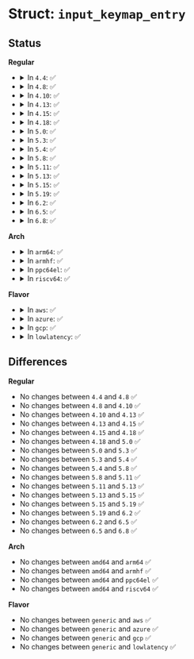 # Struct: <code>input_keymap_entry</code>

## Status
<b>Regular</b>
<ul>
<li>
<details>
<summary>In <code>4.4</code>: ✅</summary>

```c
struct input_keymap_entry {
    __u8 flags;
    __u8 len;
    __u16 index;
    __u32 keycode;
    __u8 scancode[32];
};
```
</details>
</li>
<li>
<details>
<summary>In <code>4.8</code>: ✅</summary>

```c
struct input_keymap_entry {
    __u8 flags;
    __u8 len;
    __u16 index;
    __u32 keycode;
    __u8 scancode[32];
};
```
</details>
</li>
<li>
<details>
<summary>In <code>4.10</code>: ✅</summary>

```c
struct input_keymap_entry {
    __u8 flags;
    __u8 len;
    __u16 index;
    __u32 keycode;
    __u8 scancode[32];
};
```
</details>
</li>
<li>
<details>
<summary>In <code>4.13</code>: ✅</summary>

```c
struct input_keymap_entry {
    __u8 flags;
    __u8 len;
    __u16 index;
    __u32 keycode;
    __u8 scancode[32];
};
```
</details>
</li>
<li>
<details>
<summary>In <code>4.15</code>: ✅</summary>

```c
struct input_keymap_entry {
    __u8 flags;
    __u8 len;
    __u16 index;
    __u32 keycode;
    __u8 scancode[32];
};
```
</details>
</li>
<li>
<details>
<summary>In <code>4.18</code>: ✅</summary>

```c
struct input_keymap_entry {
    __u8 flags;
    __u8 len;
    __u16 index;
    __u32 keycode;
    __u8 scancode[32];
};
```
</details>
</li>
<li>
<details>
<summary>In <code>5.0</code>: ✅</summary>

```c
struct input_keymap_entry {
    __u8 flags;
    __u8 len;
    __u16 index;
    __u32 keycode;
    __u8 scancode[32];
};
```
</details>
</li>
<li>
<details>
<summary>In <code>5.3</code>: ✅</summary>

```c
struct input_keymap_entry {
    __u8 flags;
    __u8 len;
    __u16 index;
    __u32 keycode;
    __u8 scancode[32];
};
```
</details>
</li>
<li>
<details>
<summary>In <code>5.4</code>: ✅</summary>

```c
struct input_keymap_entry {
    __u8 flags;
    __u8 len;
    __u16 index;
    __u32 keycode;
    __u8 scancode[32];
};
```
</details>
</li>
<li>
<details>
<summary>In <code>5.8</code>: ✅</summary>

```c
struct input_keymap_entry {
    __u8 flags;
    __u8 len;
    __u16 index;
    __u32 keycode;
    __u8 scancode[32];
};
```
</details>
</li>
<li>
<details>
<summary>In <code>5.11</code>: ✅</summary>

```c
struct input_keymap_entry {
    __u8 flags;
    __u8 len;
    __u16 index;
    __u32 keycode;
    __u8 scancode[32];
};
```
</details>
</li>
<li>
<details>
<summary>In <code>5.13</code>: ✅</summary>

```c
struct input_keymap_entry {
    __u8 flags;
    __u8 len;
    __u16 index;
    __u32 keycode;
    __u8 scancode[32];
};
```
</details>
</li>
<li>
<details>
<summary>In <code>5.15</code>: ✅</summary>

```c
struct input_keymap_entry {
    __u8 flags;
    __u8 len;
    __u16 index;
    __u32 keycode;
    __u8 scancode[32];
};
```
</details>
</li>
<li>
<details>
<summary>In <code>5.19</code>: ✅</summary>

```c
struct input_keymap_entry {
    __u8 flags;
    __u8 len;
    __u16 index;
    __u32 keycode;
    __u8 scancode[32];
};
```
</details>
</li>
<li>
<details>
<summary>In <code>6.2</code>: ✅</summary>

```c
struct input_keymap_entry {
    __u8 flags;
    __u8 len;
    __u16 index;
    __u32 keycode;
    __u8 scancode[32];
};
```
</details>
</li>
<li>
<details>
<summary>In <code>6.5</code>: ✅</summary>

```c
struct input_keymap_entry {
    __u8 flags;
    __u8 len;
    __u16 index;
    __u32 keycode;
    __u8 scancode[32];
};
```
</details>
</li>
<li>
<details>
<summary>In <code>6.8</code>: ✅</summary>

```c
struct input_keymap_entry {
    __u8 flags;
    __u8 len;
    __u16 index;
    __u32 keycode;
    __u8 scancode[32];
};
```
</details>
</li>
</ul>
<b>Arch</b>
<ul>
<li>
<details>
<summary>In <code>arm64</code>: ✅</summary>

```c
struct input_keymap_entry {
    __u8 flags;
    __u8 len;
    __u16 index;
    __u32 keycode;
    __u8 scancode[32];
};
```
</details>
</li>
<li>
<details>
<summary>In <code>armhf</code>: ✅</summary>

```c
struct input_keymap_entry {
    __u8 flags;
    __u8 len;
    __u16 index;
    __u32 keycode;
    __u8 scancode[32];
};
```
</details>
</li>
<li>
<details>
<summary>In <code>ppc64el</code>: ✅</summary>

```c
struct input_keymap_entry {
    __u8 flags;
    __u8 len;
    __u16 index;
    __u32 keycode;
    __u8 scancode[32];
};
```
</details>
</li>
<li>
<details>
<summary>In <code>riscv64</code>: ✅</summary>

```c
struct input_keymap_entry {
    __u8 flags;
    __u8 len;
    __u16 index;
    __u32 keycode;
    __u8 scancode[32];
};
```
</details>
</li>
</ul>
<b>Flavor</b>
<ul>
<li>
<details>
<summary>In <code>aws</code>: ✅</summary>

```c
struct input_keymap_entry {
    __u8 flags;
    __u8 len;
    __u16 index;
    __u32 keycode;
    __u8 scancode[32];
};
```
</details>
</li>
<li>
<details>
<summary>In <code>azure</code>: ✅</summary>

```c
struct input_keymap_entry {
    __u8 flags;
    __u8 len;
    __u16 index;
    __u32 keycode;
    __u8 scancode[32];
};
```
</details>
</li>
<li>
<details>
<summary>In <code>gcp</code>: ✅</summary>

```c
struct input_keymap_entry {
    __u8 flags;
    __u8 len;
    __u16 index;
    __u32 keycode;
    __u8 scancode[32];
};
```
</details>
</li>
<li>
<details>
<summary>In <code>lowlatency</code>: ✅</summary>

```c
struct input_keymap_entry {
    __u8 flags;
    __u8 len;
    __u16 index;
    __u32 keycode;
    __u8 scancode[32];
};
```
</details>
</li>
</ul>

## Differences
<b>Regular</b>
<ul>
<li>
No changes between <code>4.4</code> and <code>4.8</code> ✅
</li>
<li>
No changes between <code>4.8</code> and <code>4.10</code> ✅
</li>
<li>
No changes between <code>4.10</code> and <code>4.13</code> ✅
</li>
<li>
No changes between <code>4.13</code> and <code>4.15</code> ✅
</li>
<li>
No changes between <code>4.15</code> and <code>4.18</code> ✅
</li>
<li>
No changes between <code>4.18</code> and <code>5.0</code> ✅
</li>
<li>
No changes between <code>5.0</code> and <code>5.3</code> ✅
</li>
<li>
No changes between <code>5.3</code> and <code>5.4</code> ✅
</li>
<li>
No changes between <code>5.4</code> and <code>5.8</code> ✅
</li>
<li>
No changes between <code>5.8</code> and <code>5.11</code> ✅
</li>
<li>
No changes between <code>5.11</code> and <code>5.13</code> ✅
</li>
<li>
No changes between <code>5.13</code> and <code>5.15</code> ✅
</li>
<li>
No changes between <code>5.15</code> and <code>5.19</code> ✅
</li>
<li>
No changes between <code>5.19</code> and <code>6.2</code> ✅
</li>
<li>
No changes between <code>6.2</code> and <code>6.5</code> ✅
</li>
<li>
No changes between <code>6.5</code> and <code>6.8</code> ✅
</li>
</ul>
<b>Arch</b>
<ul>
<li>
No changes between <code>amd64</code> and <code>arm64</code> ✅
</li>
<li>
No changes between <code>amd64</code> and <code>armhf</code> ✅
</li>
<li>
No changes between <code>amd64</code> and <code>ppc64el</code> ✅
</li>
<li>
No changes between <code>amd64</code> and <code>riscv64</code> ✅
</li>
</ul>
<b>Flavor</b>
<ul>
<li>
No changes between <code>generic</code> and <code>aws</code> ✅
</li>
<li>
No changes between <code>generic</code> and <code>azure</code> ✅
</li>
<li>
No changes between <code>generic</code> and <code>gcp</code> ✅
</li>
<li>
No changes between <code>generic</code> and <code>lowlatency</code> ✅
</li>
</ul>
